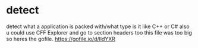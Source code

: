 # detect
detect what a application is packed with/what type is it like C++ or C# also u could use CFF Explorer and go to section headers too
this file was too big so heres the gofile.
https://gofile.io/d/lldYXR
